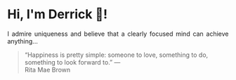 # Hi, I'm Derrick 👋!
<p align="justify">I admire uniqueness and believe that a clearly focused mind can achieve anything...</p> 
<!-- #quote-start -->
<blockquote>&ldquo;Happiness is pretty simple: someone to love, something to do, something to look forward to.&rdquo; &mdash; <footer>Rita Mae Brown</footer></blockquote>
<!-- #quote-end -->
